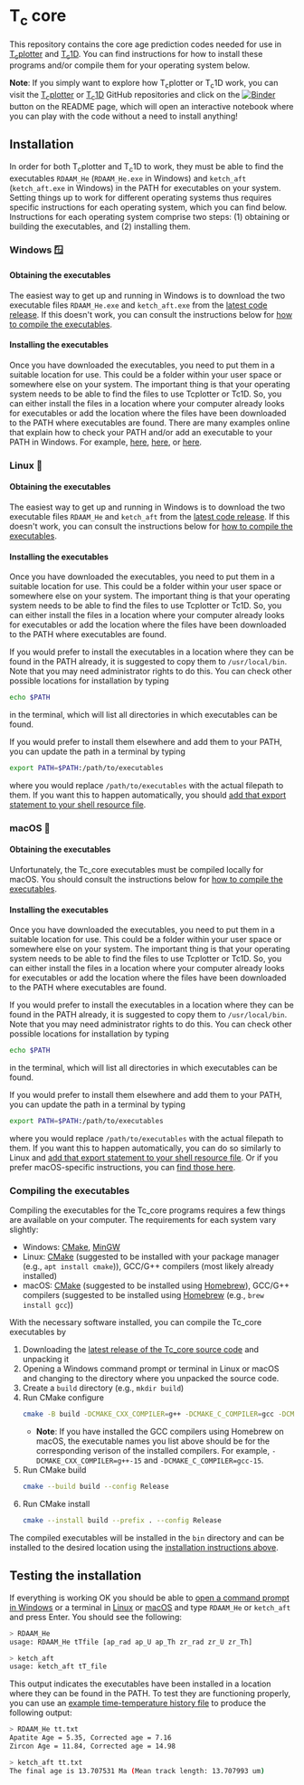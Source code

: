 # T<sub>c</sub> core

This repository contains the core age prediction codes needed for use in [T<sub>c</sub>plotter](https://github.com/HUGG/tcplotter) and [T<sub>c</sub>1D](https://github.com/HUGG/TC1D).
You can find instructions for how to install these programs and/or compile them for your operating system below.

**Note**: If you simply want to explore how T<sub>c</sub>plotter or T<sub>c</sub>1D work, you can visit the [T<sub>c</sub>plotter](https://github.com/HUGG/tcplotter) or [T<sub>c</sub>1D](https://github.com/HUGG/TC1D) GitHub repositories and click on the [![Binder](https://mybinder.org/badge_logo.svg)]() button on the README page, which will open an interactive notebook where you can play with the code without a need to install anything!

## Installation

In order for both T<sub>c</sub>plotter and T<sub>c</sub>1D to work, they must be able to find the executables `RDAAM_He` (`RDAAM_He.exe` in Windows) and `ketch_aft` (`ketch_aft.exe` in Windows) in the PATH for executables on your system. Setting things up to work for different operating systems thus requires specific instructions for each operating system, which you can find below. Instructions for each operating system comprise two steps: (1) obtaining or building the executables, and (2) installing them.

### Windows :window:

#### Obtaining the executables

The easiest way to get up and running in Windows is to download the two executable files `RDAAM_He.exe` and `ketch_aft.exe` from the [latest code release](https://github.com/HUGG/Tc_core/releases/). If this doesn't work, you can consult the instructions below for [how to compile the executables](#compiling-the-executables).

#### Installing the executables

Once you have downloaded the executables, you need to put them in a suitable location for use. This could be a folder within your user space or somewhere else on your system. The important thing is that your operating system needs to be able to find the files to use Tcplotter or Tc1D. So, you can either install the files in a location where your computer already looks for executables or add the location where the files have been downloaded to the PATH where executables are found. There are many examples online that explain how to check your PATH and/or add an executable to your PATH in Windows. For example, [here](https://medium.com/@kevinmarkvi/how-to-add-executables-to-your-path-in-windows-5ffa4ce61a53), [here](https://windowsloop.com/how-to-add-to-windows-path/), or [here](https://helpdeskgeek.com/add-windows-path-environment-variable/).

### Linux :penguin:

#### Obtaining the executables

The easiest way to get up and running in Windows is to download the two executable files `RDAAM_He` and `ketch_aft` from the [latest code release](https://github.com/HUGG/Tc_core/releases/). If this doesn't work, you can consult the instructions below for [how to compile the executables](#compiling-the-executables).

#### Installing the executables

Once you have downloaded the executables, you need to put them in a suitable location for use. This could be a folder within your user space or somewhere else on your system. The important thing is that your operating system needs to be able to find the files to use Tcplotter or Tc1D. So, you can either install the files in a location where your computer already looks for executables or add the location where the files have been downloaded to the PATH where executables are found.

If you would prefer to install the executables in a location where they can be found in the PATH already, it is suggested to copy them to `/usr/local/bin`. Note that you may need administrator rights to do this. You can check other possible locations for installation by typing

```bash
echo $PATH
```

in the terminal, which will list all directories in which executables can be found.

If you would prefer to install them elsewhere and add them to your PATH, you can update the path in a terminal by typing

```bash
export PATH=$PATH:/path/to/executables
```

where you would replace `/path/to/executables` with the actual filepath to them. If you want this to happen automatically, you should [add that export statement to your shell resource file](https://www.geeksforgeeks.org/linux-unix/how-to-set-path-permanantly-in-linux/).

### macOS :apple:

#### Obtaining the executables

Unfortunately, the Tc_core executables must be compiled locally for macOS. You should consult the instructions below for [how to compile the executables](#compiling-the-executables).

#### Installing the executables

Once you have downloaded the executables, you need to put them in a suitable location for use. This could be a folder within your user space or somewhere else on your system. The important thing is that your operating system needs to be able to find the files to use Tcplotter or Tc1D. So, you can either install the files in a location where your computer already looks for executables or add the location where the files have been downloaded to the PATH where executables are found.

If you would prefer to install the executables in a location where they can be found in the PATH already, it is suggested to copy them to `/usr/local/bin`. Note that you may need administrator rights to do this. You can check other possible locations for installation by typing

```bash
echo $PATH
```

in the terminal, which will list all directories in which executables can be found.

If you would prefer to install them elsewhere and add them to your PATH, you can update the path in a terminal by typing

```bash
export PATH=$PATH:/path/to/executables
```

where you would replace `/path/to/executables` with the actual filepath to them. If you want this to happen automatically, you can do so similarly to Linux and [add that export statement to your shell resource file](https://www.geeksforgeeks.org/linux-unix/how-to-set-path-permanantly-in-linux/). Or if you prefer macOS-specific instructions, you can [find those here](https://techpp.com/2021/09/08/set-path-variable-in-macos-guide/).

### Compiling the executables

Compiling the executables for the Tc_core programs requires a few things are available on your computer. The requirements for each system vary slightly:

- Windows: [CMake](https://cmake.org/download/), [MinGW](https://sourceforge.net/projects/mingw/)
- Linux: [CMake](https://cmake.org/) (suggested to be installed with your package manager (e.g., `apt install cmake`)), GCC/G++ compilers (most likely already installed)
- macOS: [CMake](https://cmake.org/) (suggested to be installed using [Homebrew](https://brew.sh/)), GCC/G++ compilers (suggested to be installed using [Homebrew](https://brew.sh/) (e.g., `brew install gcc`))

With the necessary software installed, you can compile the Tc_core executables by

1. Downloading the [latest release of the Tc_core source code](https://github.com/HUGG/Tc_core/releases/) and unpacking it
2. Opening a Windows command prompt or terminal in Linux or macOS and changing to the directory where you unpacked the source code.
3. Create a `build` directory (e.g., `mkdir build`)
4. Run CMake configure
    ```bash
    cmake -B build -DCMAKE_CXX_COMPILER=g++ -DCMAKE_C_COMPILER=gcc -DCMAKE_BUILD_TYPE=Release -S src
    ```
    - **Note**: If you have installed the GCC compilers using Homebrew on macOS, the executable names you list above should be for the corresponding verison of the installed compilers. For example, `-DCMAKE_CXX_COMPILER=g++-15` and `-DCMAKE_C_COMPILER=gcc-15`.
5. Run CMake build
    ```bash
    cmake --build build --config Release
    ```
6. Run CMake install
    ```bash
    cmake --install build --prefix . --config Release
    ```

The compiled executables will be installed in the `bin` directory and can be installed to the desired location using the [installation instructions above](#installation).

## Testing the installation

If everything is working OK you should be able to [open a command prompt in Windows](https://www.wikihow.com/Open-the-Command-Prompt-in-Windows) or a terminal in [Linux](https://www.geeksforgeeks.org/linux-unix/how-to-open-terminal-in-linux/) or [macOS](https://support.apple.com/guide/terminal/open-or-quit-terminal-apd5265185d-f365-44cb-8b09-71a064a42125/mac) and type `RDAAM_He` or `ketch_aft` and press Enter. You should see the following:

```bash
> RDAAM_He
usage: RDAAM_He tTfile [ap_rad ap_U ap_Th zr_rad zr_U zr_Th]
```

```bash
> ketch_aft
usage: ketch_aft tT_file
```

This output indicates the executables have been installed in a location where they can be found in the PATH. To test they are functioning properly, you can use an [example time-temperature history file](tt.txt) to produce the following output:

```bash
> RDAAM_He tt.txt
Apatite Age = 5.35, Corrected age = 7.16
Zircon Age = 11.84, Corrected age = 14.98
```

```bash
> ketch_aft tt.txt
The final age is 13.707531 Ma (Mean track length: 13.707993 um)
```
